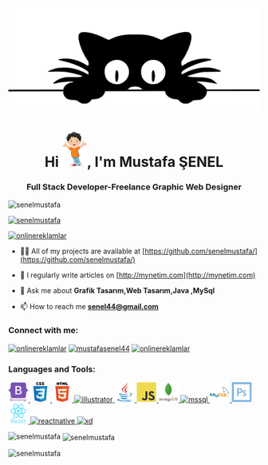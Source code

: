  <div align="center"><img src="https://github.com/senelmustafa/senelmustafa/blob/main/kedicik.jpg?raw=true" /></div>

<h1 align="center">Hi <img src="  https://github.com/senelmustafa/senelmustafa/blob/main/merhaba.png?raw=true"/>, I'm Mustafa ŞENEL</h1>
<h3 align="center">Full Stack Developer-Freelance Graphic Web Designer </h3>

<p align="left"> <img src="https://komarev.com/ghpvc/?username=senelmustafa&label=Profile%20views&color=0e75b6&style=flat" alt="senelmustafa" /> </p>

<p align="left"> <a href="https://github.com/ryo-ma/github-profile-trophy"><img src="https://github-profile-trophy.vercel.app/?username=senelmustafa" alt="senelmustafa" /></a> </p>

<p align="left"> <a href="https://twitter.com/onlinereklamlar" target="blank"><img src="https://img.shields.io/twitter/follow/onlinereklamlar?logo=twitter&style=for-the-badge" alt="onlinereklamlar" /></a> </p>

- 👨‍💻 All of my projects are available at [https://github.com/senelmustafa/](https://github.com/senelmustafa/)

- 📝 I regularly write articles on [http://mynetim.com](http://mynetim.com)

- 💬 Ask me about **Grafik Tasarım,Web Tasarım,Java ,MySql**

- 📫 How to reach me **senel44@gmail.com**

<h3 align="left">Connect with me:</h3>
<p align="left">
<a href="https://twitter.com/onlinereklamlar" target="blank"><img align="center" src="https://raw.githubusercontent.com/rahuldkjain/github-profile-readme-generator/master/src/images/icons/Social/twitter.svg" alt="onlinereklamlar" height="30" width="40" /></a>
<a href="https://linkedin.com/in/mustafasenel44" target="blank"><img align="center" src="https://raw.githubusercontent.com/rahuldkjain/github-profile-readme-generator/master/src/images/icons/Social/linked-in-alt.svg" alt="mustafasenel44" height="30" width="40" /></a>
<a href="https://instagram.com/onlinereklamlar" target="blank"><img align="center" src="https://raw.githubusercontent.com/rahuldkjain/github-profile-readme-generator/master/src/images/icons/Social/instagram.svg" alt="onlinereklamlar" height="30" width="40" /></a>
</p>

<h3 align="left">Languages and Tools:</h3>
<p align="left"> <a href="https://getbootstrap.com" target="_blank" rel="noreferrer"> <img src="https://raw.githubusercontent.com/devicons/devicon/master/icons/bootstrap/bootstrap-plain-wordmark.svg" alt="bootstrap" width="40" height="40"/> </a> <a href="https://www.w3schools.com/css/" target="_blank" rel="noreferrer"> <img src="https://raw.githubusercontent.com/devicons/devicon/master/icons/css3/css3-original-wordmark.svg" alt="css3" width="40" height="40"/> </a> <a href="https://www.w3.org/html/" target="_blank" rel="noreferrer"> <img src="https://raw.githubusercontent.com/devicons/devicon/master/icons/html5/html5-original-wordmark.svg" alt="html5" width="40" height="40"/> </a> <a href="https://www.adobe.com/in/products/illustrator.html" target="_blank" rel="noreferrer"> <img src="https://www.vectorlogo.zone/logos/adobe_illustrator/adobe_illustrator-icon.svg" alt="illustrator" width="40" height="40"/> </a> <a href="https://www.java.com" target="_blank" rel="noreferrer"> <img src="https://raw.githubusercontent.com/devicons/devicon/master/icons/java/java-original.svg" alt="java" width="40" height="40"/> </a> <a href="https://developer.mozilla.org/en-US/docs/Web/JavaScript" target="_blank" rel="noreferrer"> <img src="https://raw.githubusercontent.com/devicons/devicon/master/icons/javascript/javascript-original.svg" alt="javascript" width="40" height="40"/> </a> <a href="https://www.mongodb.com/" target="_blank" rel="noreferrer"> <img src="https://raw.githubusercontent.com/devicons/devicon/master/icons/mongodb/mongodb-original-wordmark.svg" alt="mongodb" width="40" height="40"/> </a> <a href="https://www.microsoft.com/en-us/sql-server" target="_blank" rel="noreferrer"> <img src="https://www.svgrepo.com/show/303229/microsoft-sql-server-logo.svg" alt="mssql" width="40" height="40"/> </a> <a href="https://www.mysql.com/" target="_blank" rel="noreferrer"> <img src="https://raw.githubusercontent.com/devicons/devicon/master/icons/mysql/mysql-original-wordmark.svg" alt="mysql" width="40" height="40"/> </a> <a href="https://www.photoshop.com/en" target="_blank" rel="noreferrer"> <img src="https://raw.githubusercontent.com/devicons/devicon/master/icons/photoshop/photoshop-line.svg" alt="photoshop" width="40" height="40"/> </a> <a href="https://reactjs.org/" target="_blank" rel="noreferrer"> <img src="https://raw.githubusercontent.com/devicons/devicon/master/icons/react/react-original-wordmark.svg" alt="react" width="40" height="40"/> </a> <a href="https://reactnative.dev/" target="_blank" rel="noreferrer"> <img src="https://reactnative.dev/img/header_logo.svg" alt="reactnative" width="40" height="40"/> </a> <a href="https://www.adobe.com/products/xd.html" target="_blank" rel="noreferrer"> <img src="https://cdn.worldvectorlogo.com/logos/adobe-xd.svg" alt="xd" width="40" height="40"/> </a> </p>

<p><img align="left" src="https://github-readme-stats.vercel.app/api/top-langs?username=senelmustafa&show_icons=true&locale=en&layout=compact" alt="senelmustafa" /></p>

<p>&nbsp;<img align="center" src="https://github-readme-stats.vercel.app/api?username=senelmustafa&show_icons=true&locale=en" alt="senelmustafa" /></p>

<p><img align="center" src="https://github-readme-streak-stats.herokuapp.com/?user=senelmustafa&" alt="senelmustafa" /></p>

